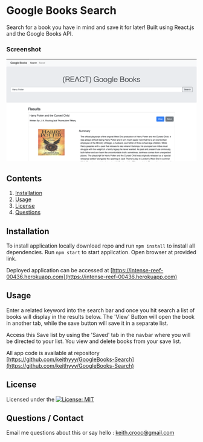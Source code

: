 # Google Books Search

Search for a book you have in mind and save it for later!
Built using React.js and the Google Books API.

### Screenshot
![Demo screenshot 1](/GoogleBooksSS.png)
  

## Contents


1. [Installation](#installation)
2. [Usage](#usage)
3. [License](#license)
4. [Questions](#questions)

## Installation
To install application locally download repo and run `npm install` to install all dependencies. Run `npm start` to start application. Open browser at provided link.

Deployed application can be accessed at [https://intense-reef-00436.herokuapp.com](https://intense-reef-00436.herokuapp.com)

## Usage

Enter a related keyword into the search bar and once you hit search a list of books will display in the results below.
The 'View' Button will open the book in another tab, while the save button will save it in a separate list. 

Access this Save list by using the 'Saved' tab in the navbar where you will be directed to your list. You view and delete books from your save list.

All app code is available at repository [https://github.com/keithyyy/GoogleBooks-Search](https://github.com/keithyyy/GoogleBooks-Search)

## License

Licensed under the [![License: MIT](https://img.shields.io/badge/License-MIT-yellow.svg)](https://opensource.org/licenses/MIT)

## Questions / Contact

Email me questions about this or say hello : keith.crooc@gmail.com
